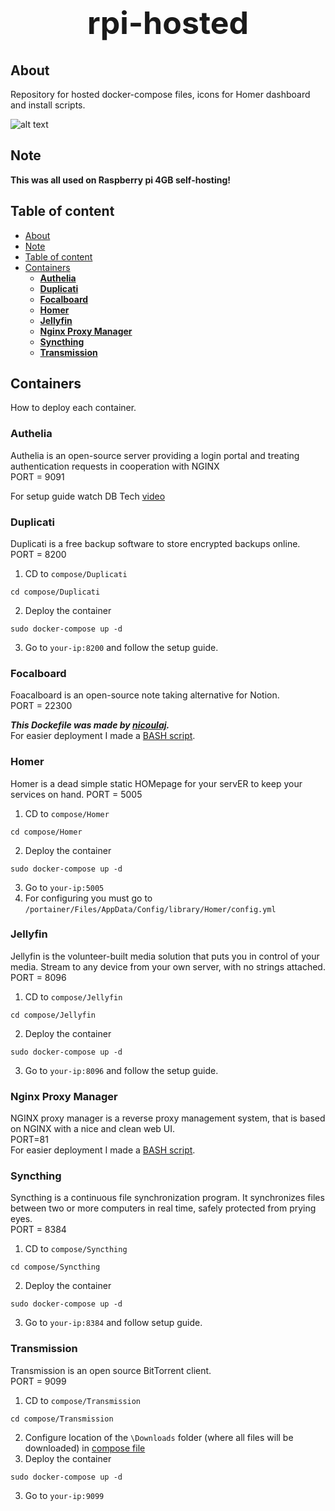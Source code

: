<h1 style="text-align: center; font-size: 50px;">rpi-hosted</h1>

## About
Repository for hosted docker-compose files, icons for Homer dashboard and install scripts.      

![alt text](https://i.imgur.com/ObARmzE.png)

## Note
**This was all used on Raspberry pi 4GB self-hosting!**


## Table of content
- [About](#about)
- [Note](#note)
- [Table of content](#table-of-content)
- [Containers](#containers)
  - [**Authelia**](#authelia)
  - [**Duplicati**](#duplicati)
  - [**Focalboard**](#focalboard)
  - [**Homer**](#homer)
  - [**Jellyfin**](#jellyfin)
  - [**Nginx Proxy Manager**](#nginx-proxy-manager)
  - [**Syncthing**](#syncthing)
  - [**Transmission**](#transmission)


## Containers
How to deploy each container.

### **Authelia**
Authelia is an open-source server providing a login portal and treating authentication requests in cooperation with NGINX  
PORT = 9091

For setup guide watch DB Tech [video](https://www.youtube.com/watch?v=4UKOh3ssQSU)

### **Duplicati**
Duplicati is a free backup software to store encrypted backups online.    
PORT = 8200

1. CD to `compose/Duplicati`
```
cd compose/Duplicati
```
2. Deploy the container
```
sudo docker-compose up -d
```
3. Go to `your-ip:8200` and follow the setup guide.

### **Focalboard**
Foacalboard is an open-source note taking alternative for Notion.   
PORT = 22300

***This Dockefile was made by [nicoulaj](https://github.com/nicoulaj).***  
For easier deployment I made a [BASH script](install_scripts/focalboard_setup.sh).

### **Homer**
Homer is a dead simple static HOMepage for your servER to keep your services on hand.
PORT = 5005

1. CD to `compose/Homer`
```
cd compose/Homer
```
2. Deploy the container
```
sudo docker-compose up -d
```
3. Go to `your-ip:5005`
4. For configuring you must go to `/portainer/Files/AppData/Config/library/Homer/config.yml`

### **Jellyfin**
Jellyfin is the volunteer-built media solution that puts you in control of your media. Stream to any device from your own server, with no strings attached.   
PORT = 8096

1. CD to `compose/Jellyfin`
```
cd compose/Jellyfin
```
2. Deploy the container
```
sudo docker-compose up -d
```
3. Go to `your-ip:8096` and follow the setup guide.

### **Nginx Proxy Manager**
NGINX proxy manager is a reverse proxy management system, that is based on NGINX with a nice and clean web UI.  
PORT=81   
For easier deployment I made a [BASH script](install_scripts/nginx_setup.sh).

### **Syncthing**
Syncthing is a continuous file synchronization program. It synchronizes files between two or more computers in real time, safely protected from prying eyes.    
PORT = 8384     

1. CD to `compose/Syncthing`
```
cd compose/Syncthing
```
2. Deploy the container
```
sudo docker-compose up -d
```
3. Go to `your-ip:8384` and follow setup guide.

### **Transmission**
Transmission is an open source BitTorrent client.     
PORT = 9099     

1. CD to `compose/Transmission`
```
cd compose/Transmission
```
2. Configure location of the `\Downloads` folder (where all files will be downloaded) in [compose file](compose/Transmission/docker-compose.yml)
2. Deploy the container
```
sudo docker-compose up -d
```
3. Go to `your-ip:9099` 
